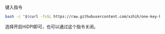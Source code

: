 键入指令
```bash
bash -c "$(curl -fsSL https://raw.githubusercontent.com/xzhih/one-key-hidpi/master/hidpi.sh)"
```
选择开启HiDPI即可，也可以通过这个指令关闭。